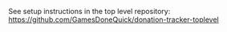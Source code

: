 See setup instructions in the top level repository: https://github.com/GamesDoneQuick/donation-tracker-toplevel

